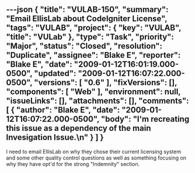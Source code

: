 ---json
{
  "title": "VULAB-150",
  "summary": "Email EllisLab about CodeIgniter License",
  "tags": "VULAB",
  "project": {
    "key": "VULAB",
    "title": "VULab"
  },
  "type": "Task",
  "priority": "Major",
  "status": "Closed",
  "resolution": "Duplicate",
  "assignee": "Blake E",
  "reporter": "Blake E",
  "date": "2009-01-12T16:01:19.000-0500",
  "updated": "2009-01-12T16:07:22.000-0500",
  "versions": [
    "0.6"
  ],
  "fixVersions": [],
  "components": [
    "Web"
  ],
  "environment": null,
  "issueLinks": [],
  "attachments": [],
  "comments": [
    {
      "author": "Blake E",
      "date": "2009-01-12T16:07:22.000-0500",
      "body": "I'm recreating this issue as a dependency of the main Invesigation Issue.\n"
    }
  ]
}
---
I need to email EllisLab on why they chose their current licensing system and some other quality control questions as well as something focusing on why they have opt'd for the strong "Indemnity" section.

        